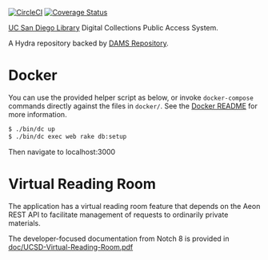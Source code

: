 [![CircleCI](https://circleci.com/gh/ucsdlib/damspas.svg?style=svg)](https://circleci.com/gh/ucsdlib/damspas)
[![Coverage Status](https://coveralls.io/repos/github/ucsdlib/damspas/badge.svg?branch=master)](https://coveralls.io/github/ucsdlib/damspas?branch=master)

[UC San Diego Library](https://library.ucsd.edu/ "UC San Diego Library") Digital Collections Public Access System.

A Hydra repository backed by [DAMS Repository](http://github.com/ucsdlib/damsrepo).

# Docker
You can use the provided helper script as below, or invoke `docker-compose`
commands directly against the files in `docker/`. See the [Docker README](docker/README.md) for more information.

``` sh
$ ./bin/dc up
$ ./bin/dc exec web rake db:setup
```
Then navigate to localhost:3000

# Virtual Reading Room

The application has a virtual reading room feature that depends on the Aeon REST
API to facilitate management of requests to ordinarily private materials.

The developer-focused documentation from Notch 8 is provided in [doc/UCSD-Virtual-Reading-Room.pdf](doc/UCSD-Virtual-Reading-Room.pdf)
